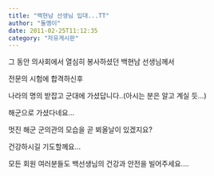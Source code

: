 ```yaml
---
title: "백현남 선생님 입대...TT"
author: "돌멩이"
date: 2011-02-25T11:12:35
category: "자유게시판"
---
```


그 동안 의사회에서 열심히 봉사하셨던 백현남 선생님께서

전문의 시험에 합격하신후

나라의 명의 받잡고 군대에 가셨답니다..(아시는 분은 알고 계실 듯...)

해군으로 가셨다네요...

멋진 해군 군의관의 모습을 곧 뵈올날이 있겠지요?

건강하시길 기도할께요...

모든 회원 여러분들도 백선생님의 건강과 안전을 빌어주세요....
